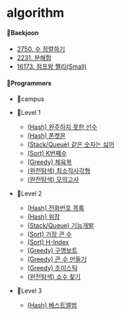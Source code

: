 # algorithm

#### 📁Baekjoon
 + [2750. 수 정렬하기](https://www.acmicpc.net/problem/2750)
 + [2231. 분해합](https://www.acmicpc.net/problem/2231)
 + [16173. 점프왕 쩰리(Small)](https://www.acmicpc.net/problem/16173)

#### 📁Programmers
 + 📁campus

 + 📁Level 1
    - [(Hash) 완주하지 못한 선수](https://school.programmers.co.kr/learn/courses/30/lessons/42576)
    - [(Hash) 폰켓몬](https://school.programmers.co.kr/learn/courses/30/lessons/1845)
    - [(Stack/Queue) 같은 숫자는 싫어](https://school.programmers.co.kr/learn/courses/30/lessons/12906)
    - [(Sort) K번째수](https://school.programmers.co.kr/learn/courses/30/lessons/42748)
    - [(Greedy) 체육복](https://school.programmers.co.kr/learn/courses/30/lessons/42862)
    - [(완전탐색) 최소직사각형](https://school.programmers.co.kr/learn/courses/30/lessons/86491)
    - [(완전탐색) 모의고사](https://school.programmers.co.kr/learn/courses/30/lessons/42840)

 + 📁Level 2
    - [(Hash) 전화번호 목록](https://school.programmers.co.kr/learn/courses/30/lessons/42577)
    - [(Hash) 위장](https://school.programmers.co.kr/learn/courses/30/lessons/42578)
    - [(Stack/Queue) 기능개발](https://school.programmers.co.kr/learn/courses/30/lessons/42586)
    - [(Sort) 가장 큰 수](https://school.programmers.co.kr/learn/courses/30/lessons/42746)
    - [(Sort) H-Index](https://school.programmers.co.kr/learn/courses/30/lessons/42747)
    - [(Greedy) 구명보트](https://school.programmers.co.kr/learn/courses/30/lessons/42885)
    - [(Greedy) 큰 수 만들기](https://school.programmers.co.kr/learn/courses/30/lessons/42883)
    - [(Greedy) 조이스틱](https://school.programmers.co.kr/learn/courses/30/lessons/42860)
    - [(완전탐색) 소수 찾기](https://school.programmers.co.kr/learn/courses/30/lessons/42839)
 
 + 📁Level 3
    - [(Hash) 베스트앨범](https://school.programmers.co.kr/learn/courses/30/lessons/42579)
    
